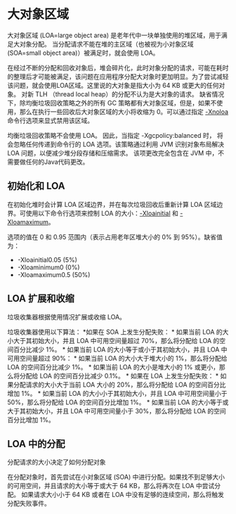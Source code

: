 # 大对象区域

大对象区域 (LOA=large object area) 是老年代中一块单独使用的堆区域，用于满足大对象分配。 当分配请求不能在堆的主区域（也被视为小对象区域 (SOA=small object area)）被满足时，就会使用 LOA。

在经过不断的分配和回收对象后，堆会碎片化，此时对象分配的请求，可能在耗时的整理后才可能被满足，该问题在应用程序分配大对象时更加明显。为了尝试减轻该问题，就会使用LOA区域。这里说的大对象是指大小为 64 KB 或更大的任何对象。 对新 TLH （thread local heap）的分配不认为是大对象的请求。 缺省情况下，除均衡垃圾回收策略之外的所有 GC 策略都有大对象区域，但是，如果不使用，那么在执行一些回收后大对象区域的大小将收缩为 0。可以通过指定 [-Xnoloa](../../../命令行参数/JVM-X参数/-Xnoloa.md) 命令行选项来显式禁用该区域。

均衡垃圾回收策略不会使用 LOA。 因此，当指定 -Xgcpolicy:balanced 时， 将会忽略任何传递到命令行的 LOA 选项。该策略通过利用 JVM 识别对象布局解决 LOA 问题，以便减少堆分段存储和压缩需求。 该项更改完全包含在 JVM 中，不需要做任何的Java代码更改。


## 初始化和 LOA
在初始化堆时会计算 LOA 区域边界，并在每次垃圾回收后重新计算 LOA 区域边界。可使用以下命令行选项来控制 LOA 的大小：[-Xloainitial](../../../命令行参数/JVM-X参数/-Xloainitial.md) 和 [-Xloamaximum](../../../命令行参数/JVM-X参数/-Xloamaximum.md)。

选项的值在 0 和 0.95 范围内（表示占用老年区堆大小的 0% 到 95%）。缺省值为：
 * -Xloainitial0.05 (5%)
 * -Xloaminimum0 (0%)
 * -Xloamaximum0.5 (50%)
 
## LOA 扩展和收缩
垃圾收集器根据使用情况扩展或收缩 LOA。

垃圾收集器使用以下算法：
    *如果在 SOA 上发生分配失败：
        * 如果当前 LOA 的大小大于其初始大小，并且 LOA 中可用空间量超过 70%，那么将分配给 LOA 的空间百分比减少 1%。
        * 如果当前 LOA 的大小等于或小于其初始大小，并且 LOA 中可用空间量超过 90%：
            * 如果当前 LOA 的大小大于堆大小的 1%，那么将分配给 LOA 的空间百分比减少 1%。
            * 如果当前 LOA 的大小是堆大小的 1% 或更小，那么将分配给 LOA 的空间百分比减少 0.1%。
    * 如果在 LOA 上发生分配失败：
        * 如果分配请求的大小大于当前 LOA 大小的 20%，那么将分配给 LOA 的空间百分比增加 1%。
        * 如果当前 LOA 的大小小于其初始大小，并且 LOA 中可用空间量小于 50%，那么将分配给 LOA 的空间百分比增加 1%。
        * 如果当前 LOA 的大小等于或大于其初始大小，并且 LOA 中可用空间量小于 30%，那么将分配给 LOA 的空间百分比增加 1%。

## LOA 中的分配
分配请求的大小决定了如何分配对象

在分配对象时，首先尝试在小对象区域 (SOA) 中进行分配。如果找不到足够大小的可用空间，并且请求的大小等于或大于 64 KB，那么将再次在 LOA 中尝试分配。
如果请求大小小于 64 KB 或者在 LOA 中没有足够的连续空间，那么将触发分配失败事件。